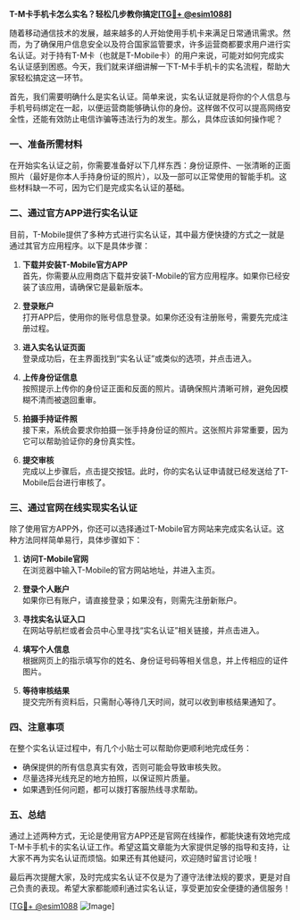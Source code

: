 **T-M卡手机卡怎么实名？轻松几步教你搞定[[TG💪+ @esim1088](https://t.me/s/esim1088)]**

随着移动通信技术的发展，越来越多的人开始使用手机卡来满足日常通讯需求。然而，为了确保用户信息安全以及符合国家监管要求，许多运营商都要求用户进行实名认证。对于持有T-M卡（也就是T-Mobile卡）的用户来说，可能对如何完成实名认证感到困惑。今天，我们就来详细讲解一下T-M卡手机卡的实名流程，帮助大家轻松搞定这一环节。

首先，我们需要明确什么是实名认证。简单来说，实名认证就是将你的个人信息与手机号码绑定在一起，以便运营商能够确认你的身份。这样做不仅可以提高网络安全性，还能有效防止电信诈骗等违法行为的发生。那么，具体应该如何操作呢？

### 一、准备所需材料

在开始实名认证之前，你需要准备好以下几样东西：身份证原件、一张清晰的正面照片（最好是你本人手持身份证的照片），以及一部可以正常使用的智能手机。这些材料缺一不可，因为它们是完成实名认证的基础。

### 二、通过官方APP进行实名认证

目前，T-Mobile提供了多种方式进行实名认证，其中最方便快捷的方式之一就是通过其官方应用程序。以下是具体步骤：

1. **下载并安装T-Mobile官方APP**  
   首先，你需要从应用商店下载并安装T-Mobile的官方应用程序。如果你已经安装了该应用，请确保它是最新版本。

2. **登录账户**  
   打开APP后，使用你的账号信息登录。如果你还没有注册账号，需要先完成注册过程。

3. **进入实名认证页面**  
   登录成功后，在主界面找到“实名认证”或类似的选项，并点击进入。

4. **上传身份证信息**  
   按照提示上传你的身份证正面和反面的照片。请确保照片清晰可辨，避免因模糊不清而被退回重审。

5. **拍摄手持证件照**  
   接下来，系统会要求你拍摄一张手持身份证的照片。这张照片非常重要，因为它可以帮助验证你的身份真实性。

6. **提交审核**  
   完成以上步骤后，点击提交按钮。此时，你的实名认证申请就已经发送给了T-Mobile后台进行审核了。

### 三、通过官网在线实现实名认证

除了使用官方APP外，你还可以选择通过T-Mobile官方网站来完成实名认证。这种方法同样简单易行，具体步骤如下：

1. **访问T-Mobile官网**  
   在浏览器中输入T-Mobile的官方网站地址，并进入主页。

2. **登录个人账户**  
   如果你已有账户，请直接登录；如果没有，则需先注册新账户。

3. **寻找实名认证入口**  
   在网站导航栏或者会员中心里寻找“实名认证”相关链接，并点击进入。

4. **填写个人信息**  
   根据网页上的指示填写你的姓名、身份证号码等相关信息，并上传相应的证件图片。

5. **等待审核结果**  
   提交完所有资料后，只需耐心等待几天时间，就可以收到审核结果通知了。

### 四、注意事项

在整个实名认证过程中，有几个小贴士可以帮助你更顺利地完成任务：

- 确保提供的所有信息真实有效，否则可能会导致审核失败。
- 尽量选择光线充足的地方拍照，以保证照片质量。
- 如果遇到任何问题，都可以拨打客服热线寻求帮助。

### 五、总结

通过上述两种方式，无论是使用官方APP还是官网在线操作，都能快速有效地完成T-M卡手机卡的实名认证工作。希望这篇文章能为大家提供足够的指导和支持，让大家不再为实名认证而烦恼。如果还有其他疑问，欢迎随时留言讨论哦！

最后再次提醒大家，及时完成实名认证不仅是为了遵守法律法规的要求，更是对自己负责的表现。希望大家都能顺利通过实名认证，享受更加安全便捷的通信服务！

[[TG💪+ @esim1088](https://t.me/s/esim1088) ![Image](https://i.postimg.cc/4NQfJmqS/Snipaste-2025-05-13-00-14-12.png)]